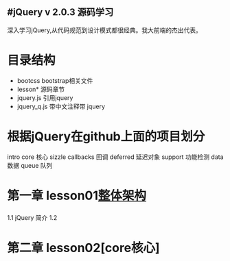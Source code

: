 #jQuery v 2.0.3 源码学习
---------------------------------
深入学习jQuery,从代码规范到设计模式都很经典。我大前端的杰出代表。

# 目录结构
* bootcss bootstrap相关文件
* lesson* 源码章节
* jquery.js 引用jquery
* jquery_q.js 带中文注释带 jquery

# 根据jQuery在github上面的项目划分
intro 
core 核心
sizzle 
callbacks 回调
deferred 延迟对象
support 功能检测
data 数据
queue 队列



# 第一章 lesson01[整体架构](http://www.theone.io/#/article/id/556135cca64e8f4f51f8219b)
### 
  1.1 jQuery 简介
  1.2 

# 第二章 lesson02[core核心]